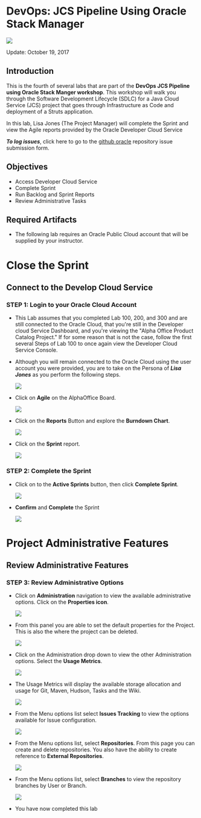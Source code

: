 # DevOps: JCS Pipeline Using Oracle Stack Manager

![](images/400/Picture400-title.png)

Update: October 19, 2017

## Introduction

This is the fourth of several labs that are part of the **DevOps JCS Pipeline using Oracle Stack Manger workshop**. This workshop will walk you through the Software Development Lifecycle (SDLC) for a Java Cloud Service (JCS) project that goes through Infrastructure as Code and deployment of a Struts application.

In this lab, Lisa Jones (The Project Manager) will complete the Sprint and view the Agile reports provided by the Oracle Developer Cloud Service

***To log issues***, click here to go to the [github oracle](https://github.com/oracle/learning-library/issues/new) repository issue submission form.

## Objectives

- Access Developer Cloud Service
- Complete Sprint
- Run Backlog and Sprint Reports
- Review Administrative Tasks

## Required Artifacts

- The following lab requires an Oracle Public Cloud account that will be supplied by your instructor.

# Close the Sprint

## Connect to the Develop Cloud Service

### **STEP 1**: Login to your Oracle Cloud Account

- This Lab assumes that you completed Lab 100, 200, and 300 and are still connected to the Oracle Cloud, that you're still in the Developer cloud Service Dashboard, and you're viewing the "Alpha Office Product Catalog Project." If for some reason that is not the case, follow the first several Steps of Lab 100 to once again view the Developer Cloud Service Console.

- Although you will remain connected to the Oracle Cloud using the user account you were provided, you are to take on the Persona of ***Lisa Jones*** as you perform the following steps.

    ![](images/lisa.png)

- Click on **Agile** on the AlphaOffice Board.

    ![](images/400/Picture400-1.png)

- Click on the **Reports** Button and explore the **Burndown Chart**.

    ![](images/400/Picture400-2.png)

- Click on the **Sprint** report.

    ![](images/400/Picture400-3.png)

### **STEP 2**: Complete the Sprint

- Click on to the **Active Sprints** button, then click **Complete Sprint**.

    ![](images/400/Picture400-4.png)

- **Confirm** and **Complete** the Sprint

    ![](images/400/Picture400-5.png)  

# Project Administrative Features

## Review Administrative Features

### **STEP 3**: Review Administrative Options

- Click on **Administration** navigation to view the available administrative options. Click on the **Properties icon**.

    ![](images/400/Picture400-8.png)

- From this panel you are able to set the default properties for the Project. This is also the where the project can be deleted.

    ![](images/400/Picture400-9.png)

- Click on the Administration drop down to view the other Administration options. Select the **Usage Metrics**.

    ![](images/400/Picture400-10.png)

- The Usage Metrics will display the available storage allocation and usage for Git, Maven, Hudson, Tasks and the Wiki.

    ![](images/400/Picture400-11.png)

- From the Menu options list select **Issues Tracking** to view the options available for Issue configuration.

    ![](images/400/Picture400-12.png)

- From the Menu options list, select **Repositories**. From this page you can create and delete repositories. You also have the ability to create reference to **External Repositories**.

    ![](images/400/Picture400-13.png)

- From the Menu options list, select **Branches** to view the repository branches by User or Branch.

    ![](images/400/Picture400-14.png)

- You have now completed this lab

